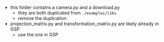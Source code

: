 - this folder contains a camera.py and a download.py
  - they are both duplicated from ```./examples/libs``` 
  - remove the duplication
- projection_matrix.py and transformation_matrix.py are likely already in GSP
  - use the one in GSP